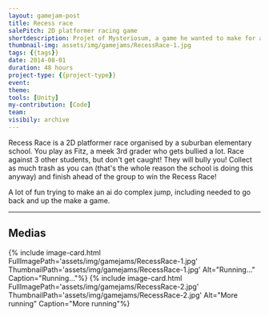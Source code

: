 ```yaml
---
layout: gamejam-post
title: Recess race
salePitch: 2D platformer racing game
shortdescription: Projet of Mysteriosum, a game he wanted to make for a while. My first multi-weeks game.
thumbnail-img: assets/img/gamejams/RecessRace-1.jpg
tags: {{tags}}
date: 2014-08-01
duration: 48 hours
project-type: {{project-type}}
event: 
theme: 
tools: [Unity]
my-contribution: [Code]
team: 
visibily: archive
---
```


Recess Race is a 2D platformer race organised by a suburban elementary school. You play as Fitz, a meek 3rd grader who gets bullied a lot. Race against 3 other students, but don't get caught! They will bully you! Collect as much trash as you can (that's the whole reason the school is doing this anyway) and finish ahead of the group to win the Recess Race!

A lot of fun trying to make an ai do complex jump, including needed to go back and up the make a game.

***
## Medias

<div class="row">
{% include image-card.html FullImagePath='assets/img/gamejams/RecessRace-1.jpg' ThumbnailPath='assets/img/gamejams/RecessRace-1.jpg' Alt="Running..." Caption="Running..."%}
{% include image-card.html FullImagePath='assets/img/gamejams/RecessRace-2.jpg' ThumbnailPath='assets/img/gamejams/RecessRace-2.jpg' Alt="More running" Caption="More running"%}
</div>